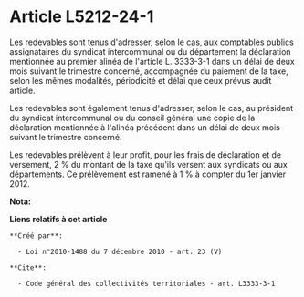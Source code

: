 # Article L5212-24-1

Les redevables sont tenus d'adresser, selon le cas, aux comptables publics assignataires du syndicat intercommunal ou du
département la déclaration mentionnée au premier alinéa de l'article L. 3333-3-1 dans un délai de deux mois suivant le
trimestre concerné, accompagnée du paiement de la taxe, selon les mêmes modalités, périodicité et délai que ceux prévus audit
article. 

Les redevables sont également tenus d'adresser, selon le cas, au président du syndicat intercommunal ou du conseil général
une copie de la déclaration mentionnée à l'alinéa précédent dans un délai de deux mois suivant le trimestre concerné. 

Les redevables prélèvent à leur profit, pour les frais de déclaration et de versement, 2 % du montant de la taxe qu'ils
versent aux syndicats ou aux départements. Ce prélèvement est ramené à 1 % à compter du 1er janvier 2012.

**Nota:**



**Liens relatifs à cet article**

	**Créé par**:

	  - Loi n°2010-1488 du 7 décembre 2010 - art. 23 (V)

	**Cite**:

	  - Code général des collectivités territoriales - art. L3333-3-1
